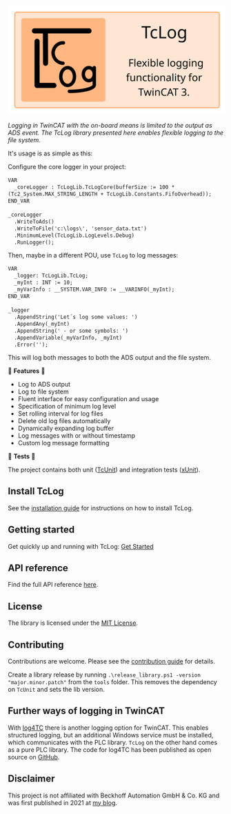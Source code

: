 ![](docs/images/TcLog_header.svg "TcLog_header")

*Logging in TwinCAT with the on-board means is limited to the output as ADS event. The TcLog library presented here enables flexible logging to the file system.*

It's usage is as simple as this: 

Configure the core logger in your project:

```st
VAR
  _coreLogger : TcLogLib.TcLogCore(bufferSize := 100 * (Tc2_System.MAX_STRING_LENGTH + TcLogLib.Constants.FifoOverhead));
END_VAR

_coreLogger
  .WriteToAds()
  .WriteToFile('c:\logs\', 'sensor_data.txt')
  .MinimumLevel(TcLogLib.LogLevels.Debug)
  .RunLogger();
```

Then, maybe in a different POU, use `TcLog` to log messages:

```st
VAR
  _logger: TcLogLib.TcLog;
  _myInt : INT := 10;
  _myVarInfo : __SYSTEM.VAR_INFO := __VARINFO(_myInt);
END_VAR

_logger
  .AppendString('Let´s log some values: ')
  .AppendAny(_myInt)
  .AppendString(' - or some symbols: ')
  .AppendVariable(_myVarInfo, _myInt)
  .Error(''); 
```

This will log both messages to both the ADS output and the file system.

🚀 **Features** 🚀

- Log to ADS output
- Log to file system
- Fluent interface for easy configuration and usage
- Specification of minimum log level
- Set rolling interval for log files
- Delete old log files automatically
- Dynamically expanding log buffer
- Log messages with or without timestamp
- Custom log message formatting

🧪 **Tests** 🧪

The project contains both unit ([TcUnit](https://tcunit.org)) and integration tests ([xUnit](https://xunit.net)).

## Install TcLog
See the [installation guide](https://bengeisler.github.io/TcLog/userguide/installation.html) for instructions on how to install TcLog.

## Getting started
Get quickly up and running with TcLog: [Get Started](https://bengeisler.github.io/TcLog/userguide/getting_started.html)

## API reference
Find the full API reference [here](https://bengeisler.github.io/TcLog/reference/TcLogLib/Constants.html).

## License
The library is licensed under the [MIT License](LICENSE).

## Contributing
Contributions are welcome. Please see the [contribution guide](CONTRIBUTING.md) for details.

Create a library release by running `.\release_library.ps1 -version "major.minor.patch"` from the `tools` folder. This removes the dependency on `TcUnit` and sets the lib version.

## Further ways of logging in TwinCAT
With [log4TC](https://mbc-engineering.github.io/log4TC/index.html) there is another logging option for TwinCAT.  This enables structured logging, but an additional Windows service must be installed, which communicates with the PLC library. `TcLog` on the other hand comes as a pure PLC library. 
The code for log4TC has been published as open source on [GitHub](https://github.com/mbc-engineering/log4TC/releases).

## Disclaimer
This project is not affiliated with Beckhoff Automation GmbH & Co. KG and was first published in 2021 at [my blog](https://benediktgeisler.de/en/blog/tclog/).

